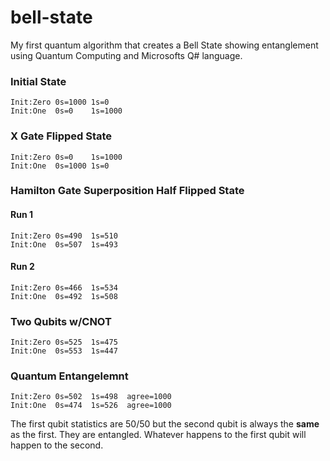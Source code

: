 # bell-state
My first quantum algorithm that creates a Bell State showing entanglement using Quantum Computing and Microsofts Q# language.

### Initial State
```
Init:Zero 0s=1000 1s=0
Init:One  0s=0    1s=1000
```

### X Gate Flipped State
```
Init:Zero 0s=0    1s=1000
Init:One  0s=1000 1s=0
```

### Hamilton Gate Superposition Half Flipped State
#### Run 1
```
Init:Zero 0s=490  1s=510
Init:One  0s=507  1s=493
```
#### Run 2
```
Init:Zero 0s=466  1s=534
Init:One  0s=492  1s=508
```

### Two Qubits w/CNOT
```
Init:Zero 0s=525  1s=475
Init:One  0s=553  1s=447
```

### Quantum Entangelemnt
```
Init:Zero 0s=502  1s=498  agree=1000
Init:One  0s=474  1s=526  agree=1000
```
The first qubit statistics are 50/50 but the second qubit is always the **same** as the first. They are entangled. Whatever happens to the first qubit will happen to the second.
